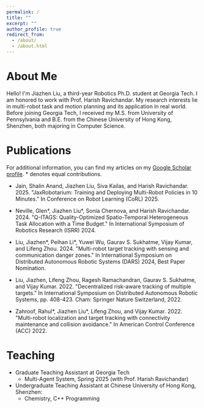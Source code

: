 ```yaml
---
permalink: /
title: ""
excerpt: ""
author_profile: true
redirect_from: 
  - /about/
  - /about.html
---
```

# About Me #
Hello! I'm Jiazhen Liu, a third-year Robotics Ph.D. student at Georgia Tech. I am honored to work with Prof. Harish Ravichandar. My research interests lie in multi-robot task and motion planning and its application in real world. Before joining Georgia Tech, I received my M.S. from University of Pennsylvania and B.E. from the Chinese University of Hong Kong, Shenzhen, both majoring in Computer Science. 

# Publications #

For additional information, you can find my articles on my <a href="{{site.author.googlescholar}}">Google Scholar profile</a>. * denotes equal contributions. 

* Jain, Shalin Anand, Jiazhen Liu, Siva Kailas, and Harish Ravichandar. 2025. "JaxRobotarium: Training and Deploying Multi-Robot Policies in 10 Minutes." In Conference on Robot Learning (CoRL) 2025.

* Neville, Glen*, Jiazhen Liu*, Sonia Chernova, and Harish Ravichandar. 2024. "Q-ITAGS: Quality-Optimized Spatio-Temporal Heterogeneous Task Allocation with a Time Budget." In International Symposium of Robotics Research (ISRR) 2024. 

* Liu, Jiazhen*, Peihan Li*, Yuwei Wu, Gaurav S. Sukhatme, Vijay Kumar, and Lifeng Zhou. 2024. "Multi-robot target tracking with sensing and communication danger zones." In International Symposium on Distributed Autonomous Robotic Systems (DARS) 2024, Best Paper Nomination. 

* Liu, Jiazhen, Lifeng Zhou, Ragesh Ramachandran, Gaurav S. Sukhatme, and Vijay Kumar. 2022. "Decentralized risk-aware tracking of multiple targets." In International Symposium on Distributed Autonomous Robotic Systems, pp. 408-423. Cham: Springer Nature Switzerland, 2022.

* Zahroof, Rahul*, Jiazhen Liu*, Lifeng Zhou, and Vijay Kumar. 2022. "Multi-robot localization and target tracking with connectivity maintenance and collision avoidance." In American Control Conference (ACC) 2022.

# Teaching #
* Graduate Teaching Assistant at Georgia Tech
  * Multi-Agent System, Spring 2025 (with Prof. Harish Ravichandar)
* Undergraduate Teaching Assistant at Chinese University of Hong Kong, Shenzhen:
  * Chemistry, C++ Programming

<!-- # Recent News # -->
